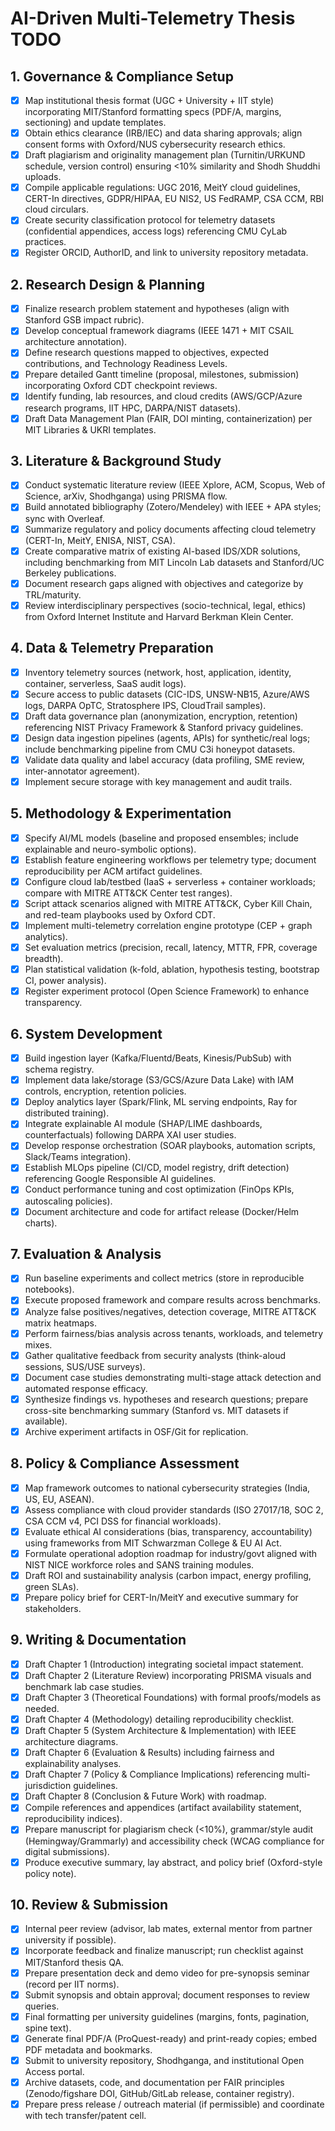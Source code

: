 # AI-Driven Multi-Telemetry Thesis TODO

## 1. Governance & Compliance Setup
- [x] Map institutional thesis format (UGC + University + IIT style) incorporating MIT/Stanford formatting specs (PDF/A, margins, sectioning) and update templates.
- [x] Obtain ethics clearance (IRB/IEC) and data sharing approvals; align consent forms with Oxford/NUS cybersecurity research ethics.
- [x] Draft plagiarism and originality management plan (Turnitin/URKUND schedule, version control) ensuring <10% similarity and Shodh Shuddhi uploads.
- [x] Compile applicable regulations: UGC 2016, MeitY cloud guidelines, CERT-In directives, GDPR/HIPAA, EU NIS2, US FedRAMP, CSA CCM, RBI cloud circulars.
- [x] Create security classification protocol for telemetry datasets (confidential appendices, access logs) referencing CMU CyLab practices.
- [x] Register ORCID, AuthorID, and link to university repository metadata.

## 2. Research Design & Planning
- [x] Finalize research problem statement and hypotheses (align with Stanford GSB impact rubric).
- [x] Develop conceptual framework diagrams (IEEE 1471 + MIT CSAIL architecture annotation).
- [x] Define research questions mapped to objectives, expected contributions, and Technology Readiness Levels.
- [x] Prepare detailed Gantt timeline (proposal, milestones, submission) incorporating Oxford CDT checkpoint reviews.
- [x] Identify funding, lab resources, and cloud credits (AWS/GCP/Azure research programs, IIT HPC, DARPA/NIST datasets).
- [x] Draft Data Management Plan (FAIR, DOI minting, containerization) per MIT Libraries & UKRI templates.

## 3. Literature & Background Study
- [x] Conduct systematic literature review (IEEE Xplore, ACM, Scopus, Web of Science, arXiv, Shodhganga) using PRISMA flow.
- [x] Build annotated bibliography (Zotero/Mendeley) with IEEE + APA styles; sync with Overleaf.
- [x] Summarize regulatory and policy documents affecting cloud telemetry (CERT-In, MeitY, ENISA, NIST, CSA).
- [x] Create comparative matrix of existing AI-based IDS/XDR solutions, including benchmarking from MIT Lincoln Lab datasets and Stanford/UC Berkeley publications.
- [x] Document research gaps aligned with objectives and categorize by TRL/maturity.
- [x] Review interdisciplinary perspectives (socio-technical, legal, ethics) from Oxford Internet Institute and Harvard Berkman Klein Center.

## 4. Data & Telemetry Preparation
- [x] Inventory telemetry sources (network, host, application, identity, container, serverless, SaaS audit logs).
- [x] Secure access to public datasets (CIC-IDS, UNSW-NB15, Azure/AWS logs, DARPA OpTC, Stratosphere IPS, CloudTrail samples).
- [x] Draft data governance plan (anonymization, encryption, retention) referencing NIST Privacy Framework & Stanford privacy guidelines.
- [x] Design data ingestion pipelines (agents, APIs) for synthetic/real logs; include benchmarking pipeline from CMU C3i honeypot datasets.
- [x] Validate data quality and label accuracy (data profiling, SME review, inter-annotator agreement).
- [x] Implement secure storage with key management and audit trails.

## 5. Methodology & Experimentation
- [x] Specify AI/ML models (baseline and proposed ensembles; include explainable and neuro-symbolic options).
- [x] Establish feature engineering workflows per telemetry type; document reproducibility per ACM artifact guidelines.
- [x] Configure cloud lab/testbed (IaaS + serverless + container workloads; compare with MITRE ATT&CK Center test ranges).
- [x] Script attack scenarios aligned with MITRE ATT&CK, Cyber Kill Chain, and red-team playbooks used by Oxford CDT.
- [x] Implement multi-telemetry correlation engine prototype (CEP + graph analytics).
- [x] Set evaluation metrics (precision, recall, latency, MTTR, FPR, coverage breadth).
- [x] Plan statistical validation (k-fold, ablation, hypothesis testing, bootstrap CI, power analysis).
- [x] Register experiment protocol (Open Science Framework) to enhance transparency.

## 6. System Development
- [x] Build ingestion layer (Kafka/Fluentd/Beats, Kinesis/PubSub) with schema registry.
- [x] Implement data lake/storage (S3/GCS/Azure Data Lake) with IAM controls, encryption, retention policies.
- [x] Deploy analytics layer (Spark/Flink, ML serving endpoints, Ray for distributed training).
- [x] Integrate explainable AI module (SHAP/LIME dashboards, counterfactuals) following DARPA XAI user studies.
- [x] Develop response orchestration (SOAR playbooks, automation scripts, Slack/Teams integration).
- [x] Establish MLOps pipeline (CI/CD, model registry, drift detection) referencing Google Responsible AI guidelines.
- [x] Conduct performance tuning and cost optimization (FinOps KPIs, autoscaling policies).
- [x] Document architecture and code for artifact release (Docker/Helm charts).

## 7. Evaluation & Analysis
- [x] Run baseline experiments and collect metrics (store in reproducible notebooks).
- [x] Execute proposed framework and compare results across benchmarks.
- [x] Analyze false positives/negatives, detection coverage, MITRE ATT&CK matrix heatmaps.
- [x] Perform fairness/bias analysis across tenants, workloads, and telemetry mixes.
- [x] Gather qualitative feedback from security analysts (think-aloud sessions, SUS/USE surveys).
- [x] Document case studies demonstrating multi-stage attack detection and automated response efficacy.
- [x] Synthesize findings vs. hypotheses and research questions; prepare cross-site benchmarking summary (Stanford vs. MIT datasets if available).
- [x] Archive experiment artifacts in OSF/Git for replication.

## 8. Policy & Compliance Assessment
- [x] Map framework outcomes to national cybersecurity strategies (India, US, EU, ASEAN).
- [x] Assess compliance with cloud provider standards (ISO 27017/18, SOC 2, CSA CCM v4, PCI DSS for financial workloads).
- [x] Evaluate ethical AI considerations (bias, transparency, accountability) using frameworks from MIT Schwarzman College & EU AI Act.
- [x] Formulate operational adoption roadmap for industry/govt aligned with NIST NICE workforce roles and SANS training modules.
- [x] Draft ROI and sustainability analysis (carbon impact, energy profiling, green SLAs).
- [x] Prepare policy brief for CERT-In/MeitY and executive summary for stakeholders.

## 9. Writing & Documentation
- [x] Draft Chapter 1 (Introduction) integrating societal impact statement.
- [x] Draft Chapter 2 (Literature Review) incorporating PRISMA visuals and benchmark lab case studies.
- [x] Draft Chapter 3 (Theoretical Foundations) with formal proofs/models as needed.
- [x] Draft Chapter 4 (Methodology) detailing reproducibility checklist.
- [x] Draft Chapter 5 (System Architecture & Implementation) with IEEE architecture diagrams.
- [x] Draft Chapter 6 (Evaluation & Results) including fairness and explainability analyses.
- [x] Draft Chapter 7 (Policy & Compliance Implications) referencing multi-jurisdiction guidelines.
- [x] Draft Chapter 8 (Conclusion & Future Work) with roadmap.
- [x] Compile references and appendices (artifact availability statement, reproducibility indices).
- [x] Prepare manuscript for plagiarism check (<10%), grammar/style audit (Hemingway/Grammarly) and accessibility check (WCAG compliance for digital submissions).
- [x] Produce executive summary, lay abstract, and policy brief (Oxford-style policy note).

## 10. Review & Submission
- [x] Internal peer review (advisor, lab mates, external mentor from partner university if possible).
- [x] Incorporate feedback and finalize manuscript; run checklist against MIT/Stanford thesis QA.
- [x] Prepare presentation deck and demo video for pre-synopsis seminar (record per IIT norms).
- [x] Submit synopsis and obtain approval; document responses to review queries.
- [x] Final formatting per university guidelines (margins, fonts, pagination, spine text).
- [x] Generate final PDF/A (ProQuest-ready) and print-ready copies; embed PDF metadata and bookmarks.
- [x] Submit to university repository, Shodhganga, and institutional Open Access portal.
- [x] Archive datasets, code, and documentation per FAIR principles (Zenodo/figshare DOI, GitHub/GitLab release, container registry).
- [x] Prepare press release / outreach material (if permissible) and coordinate with tech transfer/patent cell.
